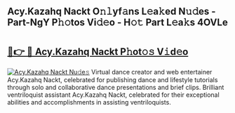 ## Acy.Kazahq Nackt O𝚗𝚕yf𝚊ns L𝚎a𝚔ed N𝚞𝚍es - Part-NgY P𝚑𝚘tos Vi𝚍𝚎o - H𝚘𝚝 Part L𝚎a𝚔s 4OVLe

# <h2><a href="http://kfc632.oniu.top/?m=Acy.Kazahq+Nackt">🔗👉 🔴 Acy.Kazahq Nackt P𝚑ot𝚘𝚜 V𝚒d𝚎o</a></h2>

[![Acy.Kazahq Nackt Nu𝚍e𝚜](https://i.imgur.com/0qMVB7G.gif)](http://kfc632.oniu.top/?m=Acy.Kazahq+Nackt)
Virtual dance creator and web entertainer Acy.Kazahq Nackt, celebrated for publishing dance and lifestyle tutorials through solo and collaborative dance presentations and brief clips. Brilliant ventriloquist assistant Acy.Kazahq Nackt, celebrated for their exceptional abilities and accomplishments in assisting ventriloquists.  
